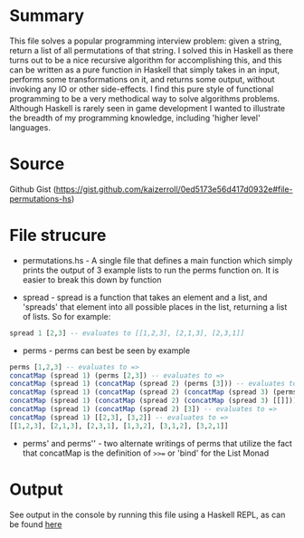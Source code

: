 # Summary

This file solves a popular programming interview problem: given a string, return a list of all permutations of that string. I solved this in Haskell as there turns out to be a nice recursive algorithm for accomplishing this, and this can be written as a pure function in Haskell that simply takes in an input, performs some transformations on it, and returns some output, without invoking any IO or other side-effects. I find this pure style of functional programming to be a very methodical way to solve algorithms problems. Although Haskell is rarely seen in game development I wanted to illustrate the breadth of my programming knowledge, including 'higher level' languages. 

# Source

Github Gist (https://gist.github.com/kaizerroll/0ed5173e56d417d0932e#file-permutations-hs)

# File strucure

- permutations.hs - A single file that defines a main function which simply prints the output of 3 example lists to run the perms function on. It is easier to break this down by function

- spread - spread is a function that takes an element and a list, and 'spreads' that element into all possible places in the list, returning a list of lists. So for example:
```haskell
spread 1 [2,3] -- evaluates to [[1,2,3], [2,1,3], [2,3,1]]
```

- perms - perms can best be seen by example
```haskell
perms [1,2,3] -- evaluates to =>
concatMap (spread 1) (perms [2,3]) -- evaluates to =>
concatMap (spread 1) (concatMap (spread 2) (perms [3])) -- evaluates to =>
concatMap (spread 1) (concatMap (spread 2) (concatMap (spread 3) (perms []))) -- evaluates to =>
concatMap (spread 1) (concatMap (spread 2) (concatMap (spread 3) [[]])) -- evaluates to =>
concatMap (spread 1) (concatMap (spread 2) [3]) -- evaluates to =>
concatMap (spread 1) [[2,3], [3,2]] -- evaluates to =>
[[1,2,3], [2,1,3], [2,3,1], [1,3,2], [3,1,2], [3,2,1]]
```

- perms' and perms'' - two alternate writings of perms that utilize the fact that concatMap is the definition of `>>=` or 'bind' for the List Monad


# Output

See output in the console by running this file using a Haskell REPL, as can be found [here](https://repl.it/)

